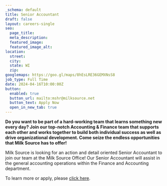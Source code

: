 ```yaml
---
_schema: default
title: Senior Accountant
draft: false
layout: careers-single
seo:
  page_title:
  meta_description:
  featured_image:
  featured_image_alt:
location:
  street:
  city:
  state: WI
  zip:
googlemaps: https://goo.gl/maps/8hEsLRE36GEMXNsS8
job_type: Full Time
date: 2024-04-16T10:00:00Z
button:
  enabled: true
  button_url: mailto:mshr@milksource.net
  button_text: Apply Now
  open_in_new_tab: true
---
```

**Do you want to be part of a hard-working team that learns something new every day? Join our top-notch Accounting & Finance team that supports each other and works together to build both individual success as well as drive organizational development. Come seize the endless opportunities that Milk Source has to offer!**

Milk Source is looking for an action and detail oriented Senior Accountant to join our team at the Milk Source Office! Our Senior Accountant will assist in the general accounting operations within the Finance and Accounting department.

To learn more or apply, please <a href="https://www.indeed.com/job/senior-accountant-8dc5344f64b981a4" title="Senior Accountant Milk Source" target="_blank" rel="noreferrer nofollow noopener">click here</a>.